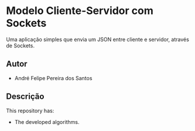 # Modelo Cliente-Servidor com Sockets

Uma aplicação simples que envia um JSON entre cliente e servidor, através de Sockets.

## Autor

- André Felipe Pereira dos Santos

## Descrição

This repository has:

- The developed algorithms.
